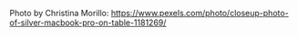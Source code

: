 Photo by Christina Morillo: https://www.pexels.com/photo/closeup-photo-of-silver-macbook-pro-on-table-1181269/